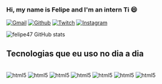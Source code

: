 ### Hi, my name is Felipe and I'm an intern Ti 😄

[![Gmail](https://img.shields.io/badge/Gmail-D14836?style=for-the-badge&logo=gmail&logoColor=white)](https://mail.google.com)
[![Github](https://img.shields.io/badge/GitHub-100000?style=for-the-badge&logo=github&logoColor=white)](https://github.com/felip47)
[![Twitch](https://img.shields.io/badge/Twitch-9146FF?style=for-the-badge&logo=twitch&logoColor=white)](https://www.twitch.tv/chapelinsz)
[![Instagram](https://img.shields.io/badge/Instagram-E4405F?style=for-the-badge&logo=instagram&logoColor=white)](https://instagram.com/chapelinsz)

![felipe47 GitHub stats](https://github-readme-stats.vercel.app/api?username=felipe47&show_icons=true&theme=dracula)

## Tecnologias que eu uso no dia a dia 

<div style="display: inline_block"><br/>
 <img align="center" alt="html5" src="https://img.shields.io/badge/HTML5-E34F26?style=for-the-badge&logo=html5&logoColor=white" />
 <img align="center" alt="html5" src="https://img.shields.io/badge/PHP-777BB4?style=for-the-badge&logo=php&logoColor=white" />
 <img align="center" alt="html5" src="https://img.shields.io/badge/React-20232A?style=for-the-badge&logo=react&logoColor=61DAFB" />
 <img align="center" alt="html5" src="https://img.shields.io/badge/Java-ED8B00?style=for-the-badge&logo=openjdk&logoColor=white" />
 <img align="center" alt="html5" src="https://img.shields.io/badge/Node.js-43853D?style=for-the-badge&logo=node.js&logoColor=white" />
 <img align="center" alt="html5" src="https://img.shields.io/badge/JavaScript-F7DF1E?style=for-the-badge&logo=javascript&logoColor=black" />
 <img align="center" alt="html5" src="https://img.shields.io/badge/C%2B%2B-00599C?style=for-the-badge&logo=c%2B%2B&logoColor=white" />
</div>
